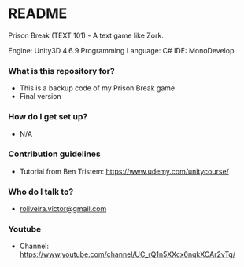 # README #

Prison Break (TEXT 101) - A text game like Zork.

Engine: Unity3D 4.6.9 
Programming Language: C# 
IDE: MonoDevelop

### What is this repository for? ###

   * This is a backup code of my Prison Break game
   * Final version

### How do I get set up? ###

   * N/A

### Contribution guidelines ###

   * Tutorial from Ben Tristem: https://www.udemy.com/unitycourse/

### Who do I talk to? ###

   * roliveira.victor@gmail.com

### Youtube ###

   * Channel: https://www.youtube.com/channel/UC_rQ1n5XXcx6nqkXCAr2vTg/
